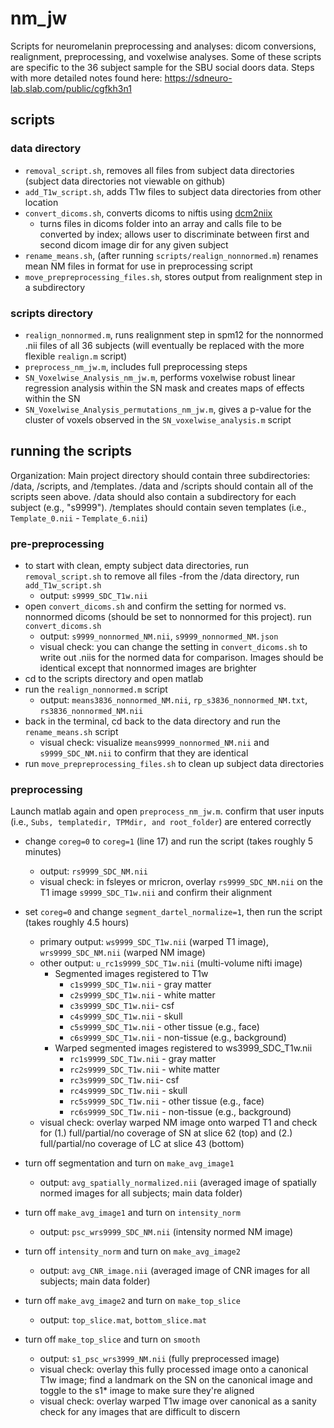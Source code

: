 # nm_jw
Scripts for neuromelanin preprocessing and analyses: dicom conversions, realignment, preprocessing, and voxelwise analyses. Some of these scripts are specific to the 36 subject sample for the SBU social doors data. Steps with more detailed notes found here: https://sdneuro-lab.slab.com/public/cgfkh3n1

## scripts
### data directory
- `removal_script.sh`, removes all files from subject data directories (subject data directories not viewable on github)
- `add_T1w_script.sh`, adds T1w files to subject data directories from other location
- `convert_dicoms.sh`, converts dicoms to niftis using [dcm2niix](https://github.com/rordenlab/dcm2niix)
  - turns files in dicoms folder into an array and calls file to be converted by index; allows user to discriminate between first and second dicom image dir for any given subject
- `rename_means.sh`, (after running `scripts/realign_nonnormed.m`) renames mean NM files in format for use in preprocessing script
- `move_prepreprocessing_files.sh`, stores output from realignment step in a subdirectory

### scripts directory
- `realign_nonnormed.m`, runs realignment step in spm12 for the nonnormed .nii files of all 36 subjects (will eventually be replaced with the more flexible `realign.m` script)
- `preprocess_nm_jw.m`, includes full preprocessing steps
- `SN_Voxelwise_Analysis_nm_jw.m`, performs voxelwise robust linear regression analysis within the SN mask and creates maps of effects within the SN
- `SN_Voxelwise_Analysis_permutations_nm_jw.m`, gives a p-value for the cluster of voxels observed in the `SN_voxelwise_analysis.m` script

## running the scripts
Organization: Main project directory should contain three subdirectories: /data, /scripts, and /templates. /data and /scripts should contain all of the scripts seen above. /data should also contain a subdirectory for each subject (e.g., "s9999"). /templates should contain seven templates (i.e., `Template_0.nii` - `Template_6.nii`)

### pre-preprocessing

- to start with clean, empty subject data directories, run `removal_script.sh` to remove all files
-from the /data directory, run `add_T1w_script.sh`
  - output: `s9999_SDC_T1w.nii`
- open `convert_dicoms.sh` and confirm the setting for normed vs. nonnormed dicoms (should be set to nonnormed for this project). run `convert_dicoms.sh`
  - output: `s9999_nonnormed_NM.nii`, `s9999_nonnormed_NM.json`
  - visual check: you can change the setting in `convert_dicoms.sh` to write out .niis for the normed data for comparison. Images should be identical except that nonnormed images are brighter 
- cd to the scripts directory and open matlab
- run the `realign_nonnormed.m` script
  - output: `means3836_nonnormed_NM.nii`, `rp_s3836_nonnormed_NM.txt`, `rs3836_nonnormed_NM.nii`
- back in the terminal, cd back to the data directory and run the `rename_means.sh` script
  - visual check: visualize `means9999_nonnormed_NM.nii` and `s9999_SDC_NM.nii` to confirm that they are identical
- run `move_prepreprocessing_files.sh` to clean up subject data directories
  
### preprocessing
Launch matlab again and open `preprocess_nm_jw.m`. confirm that user inputs (i.e., `Subs, templatedir, TPMdir, and root_folder`) are entered correctly
- change `coreg=0` to `coreg=1` (line 17) and run the script (takes roughly 5 minutes)
  - output: `rs9999_SDC_NM.nii`
  - visual check: in fsleyes or mricron, overlay `rs9999_SDC_NM.nii` on the T1 image `s9999_SDC_T1w.nii` and confirm their alignment
  
- set `coreg=0` and change `segment_dartel_normalize=1`, then run the script (takes roughly 4.5 hours)
  - primary output: `ws9999_SDC_T1w.nii` (warped T1 image), `wrs9999_SDC_NM.nii` (warped NM image)
  - other output: `u_rc1s9999_SDC_T1w.nii` (multi-volume nifti image)
    - Segmented images registered to T1w
      - `c1s9999_SDC_T1w.nii` - gray matter
      - `c2s9999_SDC_T1w.nii` - white matter
      - `c3s9999_SDC_T1w.nii`- csf
      - `c4s9999_SDC_T1w.nii` - skull
      - `c5s9999_SDC_T1w.nii` - other tissue (e.g., face)
      - `c6s9999_SDC_T1w.nii` - non-tissue (e.g., background)
    - Warped segmented images registered to ws3999_SDC_T1w.nii
      - `rc1s9999_SDC_T1w.nii` - gray matter
      - `rc2s9999_SDC_T1w.nii` - white matter
      - `rc3s9999_SDC_T1w.nii`- csf
      - `rc4s9999_SDC_T1w.nii` - skull
      - `rc5s9999_SDC_T1w.nii` - other tissue (e.g., face)
      - `rc6s9999_SDC_T1w.nii` - non-tissue (e.g., background)
  - visual check:  overlay warped NM image onto warped T1 and check for (1.) full/partial/no coverage of SN at slice 62 (top) and (2.) full/partial/no coverage of LC at slice 43 (bottom)

- turn off segmentation and turn on `make_avg_image1`
  - output: `avg_spatially_normalized.nii` (averaged image of spatially normed images for all subjects; main data folder)

- turn off `make_avg_image1` and turn on `intensity_norm`
  - output: `psc_wrs9999_SDC_NM.nii` (intensity normed NM image)

- turn off `intensity_norm` and turn on `make_avg_image2`
  - output: `avg_CNR_image.nii` (averaged image of CNR images for all subjects; main data folder)

- turn off `make_avg_image2` and turn on `make_top_slice`
  - output: `top_slice.mat`, `bottom_slice.mat`

- turn off `make_top_slice` and turn on `smooth`
  - output: `s1_psc_wrs3999_NM.nii` (fully preprocessed image)
  - visual check: overlay this fully processed image onto a canonical T1w image; find a landmark on the SN on the canonical image and toggle to the s1* image to make sure they're aligned
  - visual check: overlay warped T1w image over canonical as a sanity check for any images that are difficult to discern
  
